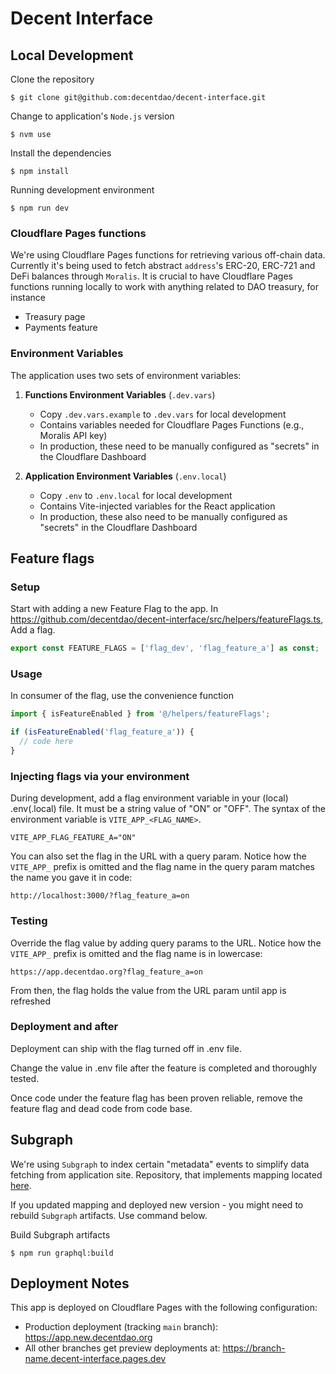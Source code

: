 # Decent Interface

## Local Development

Clone the repository

```shell
$ git clone git@github.com:decentdao/decent-interface.git
```

Change to application's `Node.js` version

```shell
$ nvm use
```

Install the dependencies

```shell
$ npm install
```

Running development environment

```shell
$ npm run dev
```

### Cloudflare Pages functions

We're using Cloudflare Pages functions for retrieving various off-chain data.
Currently it's being used to fetch abstract `address`'s ERC-20, ERC-721 and DeFi balances through `Moralis`.
It is crucial to have Cloudflare Pages functions running locally to work with anything related to DAO treasury, for instance

- Treasury page
- Payments feature

### Environment Variables

The application uses two sets of environment variables:

1. **Functions Environment Variables** (`.dev.vars`)

   - Copy `.dev.vars.example` to `.dev.vars` for local development
   - Contains variables needed for Cloudflare Pages Functions (e.g., Moralis API key)
   - In production, these need to be manually configured as "secrets" in the Cloudflare Dashboard

2. **Application Environment Variables** (`.env.local`)
   - Copy `.env` to `.env.local` for local development
   - Contains Vite-injected variables for the React application
   - In production, these also need to be manually configured as "secrets" in the Cloudflare Dashboard

## Feature flags

### Setup

Start with adding a new Feature Flag to the app. In https://github.com/decentdao/decent-interface/src/helpers/featureFlags.ts, Add a flag.

```typescript
export const FEATURE_FLAGS = ['flag_dev', 'flag_feature_a'] as const;
```

### Usage

In consumer of the flag, use the convenience function

```typescript
import { isFeatureEnabled } from '@/helpers/featureFlags';

if (isFeatureEnabled('flag_feature_a')) {
  // code here
}
```

### Injecting flags via your environment

During development, add a flag environment variable in your (local) .env(.local) file. It must be a string value of "ON" or "OFF". The syntax of the environment variable is `VITE_APP_<FLAG_NAME>`.

```shell
VITE_APP_FLAG_FEATURE_A="ON"
```

You can also set the flag in the URL with a query param. Notice how the `VITE_APP_` prefix is omitted and the flag name in the query param matches the name you gave it in code:

```shell
http://localhost:3000/?flag_feature_a=on
```

### Testing

Override the flag value by adding query params to the URL. Notice how the `VITE_APP_` prefix is omitted and the flag name is in lowercase:

```
https://app.decentdao.org?flag_feature_a=on
```

From then, the flag holds the value from the URL param until app is refreshed

### Deployment and after

Deployment can ship with the flag turned off in .env file.

Change the value in .env file after the feature is completed and thoroughly tested.

Once code under the feature flag has been proven reliable, remove the feature flag and dead code from code base.

## Subgraph

We're using `Subgraph` to index certain "metadata" events to simplify data fetching from application site.
Repository, that implements mapping located [here](https://github.com/decentdao/decent-subgraph).

If you updated mapping and deployed new version - you might need to rebuild `Subgraph` artifacts. Use command below.

Build Subgraph artifacts

```shell
$ npm run graphql:build
```

## Deployment Notes

This app is deployed on Cloudflare Pages with the following configuration:

- Production deployment (tracking `main` branch): https://app.new.decentdao.org
- All other branches get preview deployments at: https://branch-name.decent-interface.pages.dev

